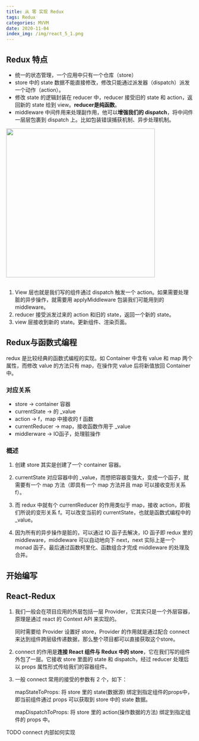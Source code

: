 ```yaml
---
title: 从 零 实现 Redux
tags: Redux
categories: MVVM
date: 2020-11-04
index_img: /img/react_5_1.png
---
```


## Redux 特点
- 统一的状态管理，一个应用中只有一个仓库（store）
- store 中的 state 数据不能直接修改，修改只能通过派发器（dispatch）派发一个动作（action）。
- 修改 state 的逻辑封装在 reducer 中，reducer 接受旧的 state 和 action，返回新的 state 给到 view。**reducer是纯函数**。
- middleware 中间件用来处理副作用，他可以**增强我们的 dispatch**，将中间件一层层包裹到 dispatch 上。比如包装错误捕获机制、异步处理机制。

<img src="/img/react_5_1.png" style="width: 400px; margin-bottom: 15px" />

1. View 层也就是我们写的组件通过 dispatch 触发一个 action。如果需要处理脏的异步操作，就需要用 applyMiddleware 包装我们可能用到的 middleware。
2. reducer 接受派发过来的 action 和旧的 state，返回一个新的 state。
3. view 层接收到新的 state。更新组件、渲染页面。

## Redux与函数式编程
redux 是比较经典的函数式编程的实现。如 Container 中含有 value 和 map 两个属性，而修改 value 的方法只有 map，在操作完
value 后将新值放回 Container 中。

### 对应关系

- store -> container 容器
- currentState -> 的 _value
- action -> f，map 中接收的 f 函数
- currentReducer -> map，接收函数作用于 _value
- middlerware -> IO函子，处理脏操作

### 概述

1. 创建 store 其实是创建了一个 container 容器。

2. currentState 对应容器中的 _value，而想把容器变强大，变成一个函子，就需要有一个 map 方法（即具有一个 map 方法并且 map 可以接收变形关系 f）。

3. 而 redux 中就有个 currentReducer 的作用类似于 map，接收 action，即我们所说的变形关系 f。可以改变当前的 currentState，也就是函数式编程中的 _value。

4. 因为所有的异步操作是脏的，可以通过 IO 函子去解决，IO 函子即 redux 里的 middleware，middleware 可以自动地向下 next，next 实际上是一个 monad 函子。最后通过函数柯里化、函数组合才完成 middleware 的处理及合并。

## 开始编写

## React-Redux
1. 我们一般会在项目应用的外层包括一层 Provider，它其实只是一个外层容器，原理是通过 react 的 Context API 来实现的。

   同时需要给 Provider 设置好 store，Provider 的作用就是通过配合 connect 来达到组件跨层级传递数据，那么整个项目都可以直接获取这个store。
    
2. connect 的作用是**连接 React 组件与 Redux 中的 store**，它在我们写的组件外包了一层。它接收 store 里面的 state 和 dispatch，经过 reducer 处理后以 props 属性形式传给我们的容器组件。

3. 一般 connect 常用的接受的参数有 2 个，如下：

    mapStateToProps: 将 store 里的 state(数据源) 绑定到指定组件的props中，即当前组件通过 props 可以获取到 store 中的 state 数据。
    
    mapDispatchToProps: 将 store 里的 action(操作数据的方法) 绑定到指定组件的 props 中。

TODO connect 内部如何实现

